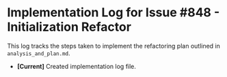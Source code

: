 # Implementation Log for Issue #848 - Initialization Refactor

This log tracks the steps taken to implement the refactoring plan outlined in `analysis_and_plan.md`.

*   **[Current]** Created implementation log file.
